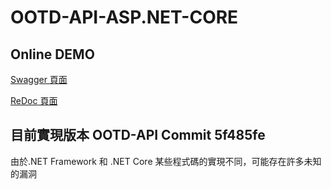 # OOTD-API-ASP.NET-CORE

## Online DEMO

[Swagger 頁面](https://ootd-api-core.ruien.me/swagger)

[ReDoc 頁面](https://ootd-api-core.ruien.me/redoc/index.html?url=/swagger/v1/swagger.json)

## 目前實現版本 OOTD-API Commit 5f485fe

由於.NET Framework 和 .NET Core 某些程式碼的實現不同，可能存在許多未知的漏洞
